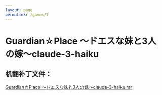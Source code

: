 ```yaml
---
layout: page
permalink: /games/7
---
```



# Guardian☆Place ～ドエスな妹と3人の嫁～claude-3-haiku

## 机翻补丁文件：

[Guardian☆Place ～ドエスな妹と3人の嫁～claude-3-haiku.rar](../resources/Guardian%E2%98%86Place%20%EF%BD%9E%E3%83%89%E3%82%A8%E3%82%B9%E3%81%AA%E5%A6%B9%E3%81%A83%E4%BA%BA%E3%81%AE%E5%AB%81%EF%BD%9Eclaude-3-haiku.rar)

 


